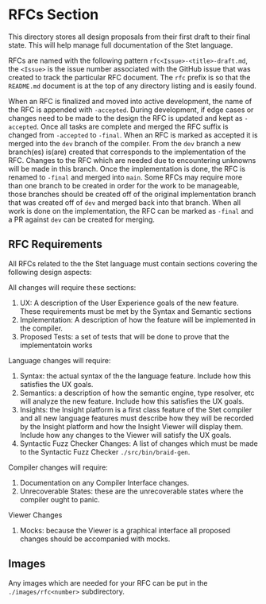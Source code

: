 # RFCs Section
This directory stores all design proposals from their first draft 
to their final state. This will help manage full documentation of
the Stet language.

RFCs are named with the following pattern `rfc<Issue>-<title>-draft.md`, the
`<Issue>` is the issue number associated with the GitHub issue that
was created to track the particular RFC document.  The `rfc` prefix
is so that the `README.md` document is at the top of any directory
listing and is easily found.

When an RFC is finalized and moved into active development, the name
of the RFC is appended with `-accepted`. During development, if 
edge cases or changes need to be made to the design the RFC is updated
and kept as `-accepted`.  Once all tasks are complete and merged
the RFC suffix is changed from `-accepted` to `-final`.
When an RFC is marked as accepted it is merged into the `dev` branch
of the compiler. From the `dev` branch a new branch(es) is(are) created that 
corresponds to the implementation of the RFC.  Changes to the RFC which
are needed due to encountering unknowns will be made in this branch.
Once the implementation is done, the RFC is renamed to `-final` and
merged into `main`.  Some RFCs may require more than one branch to be
created in order for the work to be manageable, those branches should
be created off of the original implementation branch that was created
off of `dev` and merged back into that branch.  When all work is done
on the implementation, the RFC can be marked as `-final` and a PR
against `dev` can be created for merging.

## RFC Requirements
All RFCs related to the the Stet language must contain sections 
covering the following design aspects:

All changes will require these sections:
1. UX: A description of the User Experience goals of the new feature.
These requirements must be met by the Syntax and Semantic sections
1. Implementation: A description of how the feature will be implemented 
in the compiler.
1. Proposed Tests: a set of tests that will be done to prove that the implementatoin
works

Language changes will require:
1. Syntax: the actual syntax of the the language feature. Include how
this satisfies the UX goals.
1. Semantics: a description of how the semantic engine, type resolver, etc
will analyze the new feature. Include how this satisfies the UX goals.
1. Insights: the Insight platform is a first class feature of the Stet
compiler and all new language features must describe how they will be
recorded by the Insight platform and how the Insight Viewer will display
them. Include how any changes to the Viewer will satisfy the UX goals.
1. Syntactic Fuzz Checker Changes: A list of changes which must be made
to the Syntactic Fuzz Checker `./src/bin/braid-gen`.

Compiler changes will require:
1. Documentation on any Compiler Interface changes.
1. Unrecoverable States: these are the unrecoverable states where the compiler
ought to panic.

Viewer Changes
1. Mocks: because the Viewer is a graphical interface all proposed changes
should be accompanied with mocks.

## Images
Any images which are needed for your RFC can be put in the 
`./images/rfc<number>` subdirectory.